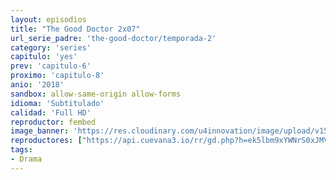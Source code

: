 ```yaml
---
layout: episodios
title: "The Good Doctor 2x07"
url_serie_padre: 'the-good-doctor/temporada-2'
category: 'series'
capitulo: 'yes'
prev: 'capitulo-6'
proximo: 'capitulo-8'
anio: '2018'
sandbox: allow-same-origin allow-forms
idioma: 'Subtitulado'
calidad: 'Full HD'
reproductor: fembed
image_banner: 'https://res.cloudinary.com/u4innovation/image/upload/v1560111093/goodd-dcotro-banner-min_tsja92.jpg'
reproductores: ["https://api.cuevana3.io/rr/gd.php?h=ek5lbm9xYWNrS0xJMVp5b21KREk0dFBLbjVkaHhkRGdrOG1jbnBpUnhhS1ZzNGVpcHNQUTY4bXFoNEtqdExiRXp0bWxoSml4cU1qU3hJeUdtOE9VMWN1U3FadVkyUT09"]
tags:
- Drama
---
```













